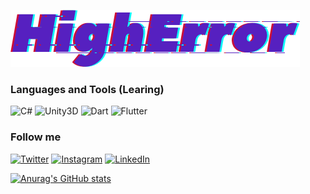 [![Header](https://github.com/HighError/HighError/blob/main/assets/HighError.png)](https://www.instagram.com/higherrorua/)

### Languages and Tools (Learing)
![C#](https://img.shields.io/badge/-c%23-000000?style=for-the-badge&logo=c-sharp&logoColor=a37cdd)
![Unity3D](https://img.shields.io/badge/-unity3D-000000?style=for-the-badge&logo=Unity)
![Dart](https://img.shields.io/badge/-dart-000000?style=for-the-badge&logo=Dart&logoColor=0175C2)
![Flutter](https://img.shields.io/badge/-flutter-000000?style=for-the-badge&logo=Flutter&logoColor=02569B)

### Follow me
[![Twitter](https://img.shields.io/badge/Twitter-000000?style=for-the-badge&logo=Twitter&logoColor=1DA1F2)](https://twitter.com/higherrorua)
[![Instagram](https://img.shields.io/badge/Instagram-000000?style=for-the-badge&logo=Instagram&logoColor=E4405F)](https://www.instagram.com/higherrorua/)
[![LinkedIn](https://img.shields.io/badge/LinkedIn-000000?style=for-the-badge&logo=LinkedIn&logoColor=0A66C2)](www.linkedin.com/in/vitaliy-hordiyk)

[![Anurag's GitHub stats](https://github-readme-stats.vercel.app/api?username=higherror&count_private=true&show_icons=true?theme=cobalt)](https://github.com/anuraghazra/github-readme-stats)
